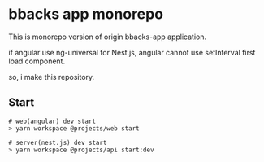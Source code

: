# bbacks app monorepo

This is monorepo version of origin bbacks-app application.

if angular use ng-universal for Nest.js, angular cannot use setInterval first load component.

so, i make this repository.

## Start

```
# web(angular) dev start
> yarn workspace @projects/web start

# server(nest.js) dev start
> yarn workspace @projects/api start:dev
```
